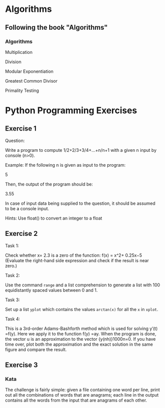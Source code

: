 # Algorithms

## Following the book "Algorithms"

### Algorithms

Multiplication

Division

Modular Exponentiation

Greatest Common Divisor

Primality Testing

# Python Programming Exercises

## Exercise 1

Question:

Write a program to compute 1/2+2/3+3/4+...+n/n+1 with a given n input by console (n>0).

Example:
If the following n is given as input to the program:

5

Then, the output of the program should be:

3.55

In case of input data being supplied to the question, it should be assumed to be a console input.

Hints:
Use float() to convert an integer to a float

## Exercise 2

Task 1:

Check whether
x= 2.3
is a zero of the function:
f(x) = x^2+ 0.25x−5
(Evaluate the right-hand side expression and check if the result is near zero.)

Task 2:

Use the command ```range``` and a list comprehension to generate a list with 100
equidistantly spaced values between 0 and 1.

Task 3:

Set up a list ```yplot``` which contains the values ```arctan(x)``` for all the ```x``` in ```xplot```.

Task 4:

This is a 3rd-order Adams-Bashforth method which is used for solving
y′(t) =f(y).
Here we apply it to the function
f(y) =ay. 
When the program is done, the vector u is an approximation to the vector {y(nh)}1000n=0. If you have time over, plot both the approximation 
and the exact solution in the same figure and compare the result.

## Exercise 3

### Kata

The challenge is fairly simple: given a file containing one word per line, print out all the combinations of words that are anagrams; 
each line in the output contains all the words from the input that are anagrams of each other.